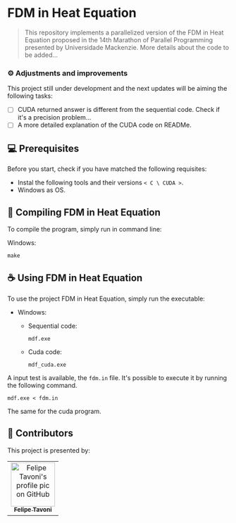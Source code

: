 # FDM in Heat Equation

> This repository implements a parallelized version of the FDM in Heat Equation proposed in the 14th Marathon of Parallel Programming presented by Universidade Mackenzie. More details about the code to be added...


### ⚙️ Adjustments and improvements

This project still under development and the next updates will be aiming the following tasks:

- [ ] CUDA returned answer is different from the sequential code. Check if it's a precision problem...
- [ ] A more detailed explanation of the CUDA code on READMe.

## 💻 Prerequisites

Before you start, check if you have matched the following requisites:
* Instal the following tools and their versions `< C \ CUDA >`.
* Windows as OS.

## 🚀 Compiling FDM in Heat Equation

To compile the program, simply run in command line:

Windows:
```
make
```

## ☕ Using FDM in Heat Equation

To use the project FDM in Heat Equation, simply run the executable:

- Windows:

  - Sequential code:

    ```
    mdf.exe
    ```

  - Cuda code:

    ```
    mdf_cuda.exe
    ```

A input test is available, the `fdm.in` file. It's possible to execute it by running the following command.

```
mdf.exe < fdm.in
```

The same for the cuda program.

## 🤝 Contributors

This project is presented by:

<table>
  <tr>
    <td align="center">
      <a href="#">
        <img src="https://avatars.githubusercontent.com/u/56005905?v=4" width="100px;" alt="Felipe Tavoni's profile pic on GitHub"/><br>
        <sub>
          <b>Felipe Tavoni</b>
        </sub>
      </a>
    </td>
  </tr>
</table>

<!-- ## 📝 License

This project is under a licence. Check the file [LICENSE](LICENSE.md) for more details. -->
